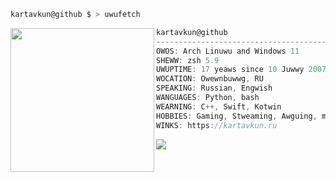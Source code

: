 ```zsh
kartavkun@github $ > uwufetch
```

<img align="left" src="https://kartavkun.ru/others/taliyahgif.gif" alt="" width="230" /> 

```csharp
kartavkun@github
-------------------------------------------------
OWOS: Arch Linuwu and Windows 11
SHEWW: zsh 5.9
UWUPTIME: 17 yeaws since 10 Juwwy 2007
WOCATION: Owewnbuwwg, RU
SPEAKING: Russian, Engwish
WANGUAGES: Python, bash
WEARNING: C++, Swift, Kotwin
HOBBIES: Gaming, Stweaming, Awguing, mowostubating
WINKS: https://kartavkun.ru
```

<img align="center" src="https://spotify-github-profile.kittinanx.com/api/view.svg?uid=7nkixe2dqv6vtfyr0ygo4arw9&redirect=true][https://spotify-github-profile.kittinanx.com/api/view.svg?uid=7nkixe2dqv6vtfyr0ygo4arw9&cover_image=true&theme=natemoo-re&show_offline=true&background_color=121212&interchange=true&bar_color=53b14f&bar_color_cover=false" />
